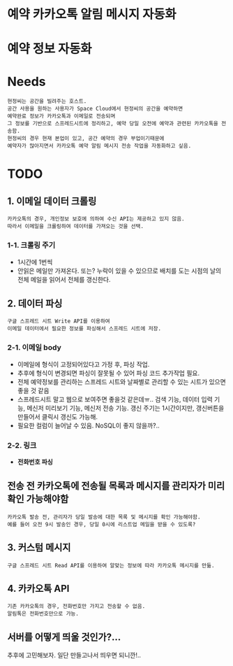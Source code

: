 # 예약 카카오톡 알림 메시지 자동화

# 예약 정보 자동화

# Needs

```
현정씨는 공간을 빌려주는 호스트.
공간 사용을 원하는 사용자가 Space Cloud에서 현정씨의 공간을 예약하면
예약완료 정보가 카카오톡과 이메일로 전송되며
그 정보를 기반으로 스프레드시트에 정리하고, 예약 당일 오전에 예약과 관련된 카카오톡을 전송함.
현정씨의 경우 현재 본업이 있고, 공간 예약의 경우 부업이기때문에
예약자가 많아지면서 카카오톡 예약 알림 메시지 전송 작업을 자동화하고 싶음.
```

# TODO

## 1. 이메일 데이터 크롤링

```
카카오톡의 경우, 개인정보 보호에 의하여 수신 API는 제공하고 있지 않음.
따라서 이메일을 크롤링하여 데이터를 가져오는 것을 선택.
```

### 1-1. 크롤링 주기

- 1시간에 1번씩
- 안읽은 메일만 가져온다.
또는? 누락이 있을 수 있으므로 배치를 도는 시점의 날의 전체 메일을 읽어서 전체를 갱신한다.

## 2. 데이터 파싱

```
구글 스프레드 시트 Write API를 이용하여
이메일 데이터에서 필요한 정보를 파싱해서 스프레드 시트에 저장.
```

### 2-1. 이메일 body

- 이메일에 형식이 고정되어있다고 가정 후, 파싱 작업.
- 추후에 형식이 변경되면 파싱이 잘못될 수 있어 파싱 코드 추가작업 필요.
- 전체 예약정보를 관리하는 스프레드 시트와 날짜별로 관리할 수 있는 시트가 있으면 좋을 것 같음
- 스프레드시트 말고 웹으로 보여주면 좋을것 같은데ㅠ..
검색 기능, 데이터 입력 기능, 메신저 미리보기 기능, 메신저 전송 기능.
갱신 주기는 1시간이지만, 갱신버튼을 만들어서 클릭시 갱신도 가능해.
- 필요한 컬럼이 늘어날 수 있음.
NoSQL이 좋지 않을까?..

### 2-2. 링크

- **전화번호 파싱**

## 전송 전 카카오톡에 전송될 목록과 메시지를 관리자가 미리 확인 가능해야함

```
카카오톡 발송 전, 관리자가 당일 발송에 대한 목록 및 메시지를 확인 가능해야함.
예를 들어 오전 9시 발송인 경우, 당일 0시에 리스트업 메일을 받을 수 있도록?
```

## 3. 커스텀 메시지

```
구글 스프레드 시트 Read API를 이용하여 알맞는 정보에 따라 카카오톡 메시지를 만듦.
```

## 4. 카카오톡 API

```
기존 카카오톡의 경우, 전화번호만 가지고 전송할 수 없음.
알림톡은 전화번호만으로 가능.
```

## 서버를 어떻게 띄울 것인가?...

추후에 고민해보자. 일단 만들고나서 띄우면 되니깐!..
